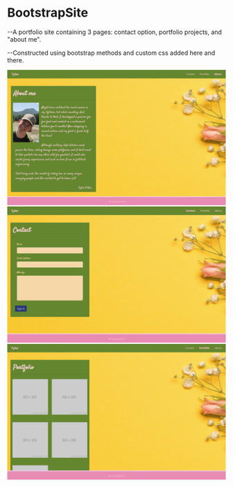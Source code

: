 # BootstrapSite

--A portfolio site containing 3 pages: contact option, portfolio projects, and "about me".

--Constructed using bootstrap methods and custom css added here and there.

![Aboutme](assets/AboutmeSS.PNG?raw=true)
![Contact](assets/ContactSS.PNG?raw=true)
![Portfolio](assets/PortfolioSS.PNG?raw=true)
